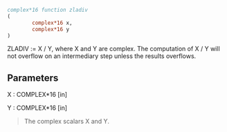 ```fortran
complex*16 function zladiv
(
        complex*16 x,
        complex*16 y
)
```

ZLADIV := X / Y, where X and Y are complex.  The computation of X / Y
will not overflow on an intermediary step unless the results
overflows.

## Parameters
X : COMPLEX*16 [in]

Y : COMPLEX*16 [in]
> The complex scalars X and Y.
